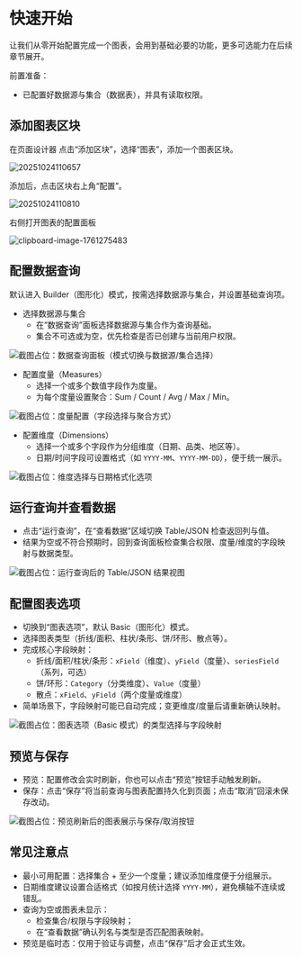 # 快速开始

让我们从零开始配置完成一个图表，会用到基础必要的功能，更多可选能力在后续章节展开。

前置准备：
- 已配置好数据源与集合（数据表），并具有读取权限。

## 添加图表区块

在页面设计器 点击“添加区块”，选择“图表”，添加一个图表区块。

![20251024110657](https://static-docs.nocobase.com/20251024110657.png)

添加后，点击区块右上角“配置”。

![20251024110810](https://static-docs.nocobase.com/20251024110810.png)

右侧打开图表的配置面板

![clipboard-image-1761275483](https://static-docs.nocobase.com/clipboard-image-1761275483.png)

## 配置数据查询

默认进入 Builder（图形化）模式，按需选择数据源与集合，并设置基础查询项。



- 选择数据源与集合
  - 在“数据查询”面板选择数据源与集合作为查询基础。
  - 集合不可选或为空，优先检查是否已创建与当前用户权限。

![截图占位：数据查询面板（模式切换与数据源/集合选择）](https://static-docs.nocobase.com/20251023232724.png)

- 配置度量（Measures）
  - 选择一个或多个数值字段作为度量。
  - 为每个度量设置聚合：Sum / Count / Avg / Max / Min。

![截图占位：度量配置（字段选择与聚合方式）](https://static-docs.nocobase.com/20251023232724.png)

- 配置维度（Dimensions）
  - 选择一个或多个字段作为分组维度（日期、品类、地区等）。
  - 日期/时间字段可设置格式（如 `YYYY-MM`、`YYYY-MM-DD`），便于统一展示。

![截图占位：维度选择与日期格式化选项](https://static-docs.nocobase.com/20251023232724.png)

## 运行查询并查看数据

- 点击“运行查询”，在“查看数据”区域切换 Table/JSON 检查返回列与值。
- 结果为空或不符合预期时，回到查询面板检查集合权限、度量/维度的字段映射与数据类型。

![截图占位：运行查询后的 Table/JSON 结果视图](https://static-docs.nocobase.com/20251023232724.png)

## 配置图表选项

- 切换到“图表选项”，默认 Basic（图形化）模式。
- 选择图表类型（折线/面积、柱状/条形、饼/环形、散点等）。
- 完成核心字段映射：
  - 折线/面积/柱状/条形：`xField`（维度）、`yField`（度量）、`seriesField`（系列，可选）
  - 饼/环形：`Category`（分类维度）、`Value`（度量）
  - 散点：`xField`、`yField`（两个度量或维度）
- 简单场景下，字段映射可能已自动完成；变更维度/度量后请重新确认映射。

![截图占位：图表选项（Basic 模式）的类型选择与字段映射](https://static-docs.nocobase.com/20251023232724.png)

## 预览与保存

- 预览：配置修改会实时刷新，你也可以点击“预览”按钮手动触发刷新。
- 保存：点击“保存”将当前查询与图表配置持久化到页面；点击“取消”回滚未保存改动。

![截图占位：预览刷新后的图表展示与保存/取消按钮](https://static-docs.nocobase.com/20251023232724.png)

## 常见注意点

- 最小可用配置：选择集合 + 至少一个度量；建议添加维度便于分组展示。
- 日期维度建议设置合适格式（如按月统计选择 `YYYY-MM`），避免横轴不连续或错乱。
- 查询为空或图表未显示：
  - 检查集合/权限与字段映射；
  - 在“查看数据”确认列名与类型是否匹配图表映射。
- 预览是临时态：仅用于验证与调整，点击“保存”后才会正式生效。